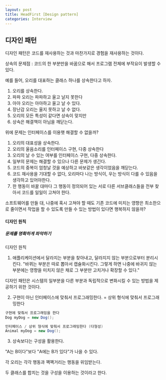 ```yaml
---
layout: post
title: HeadFirst [Design pattern]
categories: Interview
---
```



## 디자인 패턴

디자인 패턴은 코드를 재사용하는 것과 마찬가지로 경험을 재사용하는 것이다.

상속의 문제점 : 코드의 한 부분만을 바꿈으로 해서 프로그램 전체에 부작요이 발생할 수 있다.

예를 들어, 오리를 대표하는 클래스 하나를 상속한다고 하자.
1. 오리를 상속한다.
2. 파파 오리는 파파하고 울고 날지 못한다
3. 아아 오리는 아아하고 울고 날 수 있다.
4. 장난감 오리는 울지 못하고 날 수 없다.
5. 오리의 모든 특성이 같다면 상속이 맞지만
6. 상속은 해결책이 아님을 깨닫는다.

위에 문제는 인터페이스를 이용햇 해결할 수 없을까?

1. 오리의 대표성을 상속한다.
2. 오리의 울음소리를 인터페이스 구현, 다중 상속한다
3. 오리의 날 수 있는 여부를 인터페이스 구현, 다중 상속한다.
4. 일부의 문제는 해결할 수 있으나 다른 문제가 생긴다.
5. 코드의 중복이 엄청날 것을 예상하고 바보같은 생각이었음을 깨닫는다.
6. 코드 재사용을 기대할 수 없다, 오리마다 나는 방식이, 우는 방식이 다를 수 있음을 생각하고 있어야한다.
7. 한 행동이 바꿀 대마다 그 행동이 정의되어 있는 서로 다른 서브클래스들을 전부 찾아서 코드를 일일이 고쳐야 한다.

소프트웨어를 만들 대, 나중에 혹시 고쳐야 할 때도 기존 코드에 미치는 영향은 최소한으로 줄이면서 작업을 할 수 있도록 만들 수 있는 방법이 있다면 행복하지 않을까?

#### 디자인 원칙

##### 문제를 명확하게 파악하기

디자인 원칙
1. 애플리케이션에서 달라지는 부분을 찾아내고, 달라지지 않는 부분으로부터 분리시킨다.
"바뀌는 부분은 따로 뽑아서 캡슐화시킨다. 그렇게 하면 나중에 바귀지 않는 부분에는 영향을 미치지 않은 채로 그 부분만 고치거나 확장할 수 있다."

디자인 패턴은 시스템의 일부분을 다른 부분과 독립적으로 변화시킬 수 있는 방법을 제공하기 위한 것이다.

2. 구현이 아닌 인터페이스에 맞춰서 프로그래밍한다. = 상위 형식에 맞춰서 프로그래밍한다

``` java
구현에 맞춰서 프로그래밍을 한다
Dog myDog = new Dog();

인터페이스 / 상위 형식에 맞춰서 프로그래밍한다 (다형성)
Animal myDog = new Dog();
```
3. 상속보다는 구성을 활용한다.

"A는 B이다"보다 "A에는 B가 있다"가 나을 수 있다.

각 오리는 각각 행동과 꽥꽥거리는 행동을 위임받는다.

두 클래스를 합치는 것을 구성을 이용하는 것이라고 한다.
